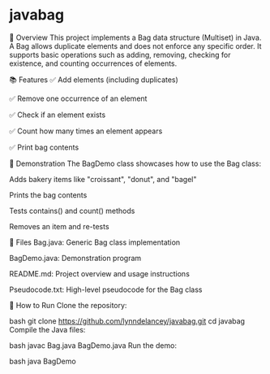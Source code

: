 # javabag
📝 Overview
This project implements a Bag data structure (Multiset) in Java. A Bag allows duplicate elements and does not enforce any specific order. It supports basic operations such as adding, removing, checking for existence, and counting occurrences of elements.

📚 Features
✅ Add elements (including duplicates)

✅ Remove one occurrence of an element

✅ Check if an element exists

✅ Count how many times an element appears

✅ Print bag contents

🧪 Demonstration
The BagDemo class showcases how to use the Bag class:

Adds bakery items like "croissant", "donut", and "bagel"

Prints the bag contents

Tests contains() and count() methods

Removes an item and re-tests

📂 Files
Bag.java: Generic Bag class implementation

BagDemo.java: Demonstration program

README.md: Project overview and usage instructions

Pseudocode.txt: High-level pseudocode for the Bag class

🚀 How to Run
Clone the repository:

bash
git clone https://github.com/lynndelancey/javabag.git
cd javabag
Compile the Java files:

bash
javac Bag.java BagDemo.java
Run the demo:

bash
java BagDemo
